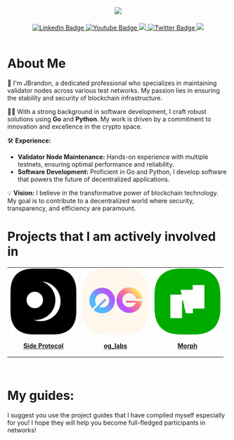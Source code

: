 <div id="header" align="center">
  <img src="https://avatars.githubusercontent.com/u/109657439?v=4" width="150"/>
</div>
<br>
<div id="badges" align="center">
  <a href="https://discord.com/users/961408999411048461">
    <img src="https://img.shields.io/badge/Discord-blue?style=for-the-badge&logo=https%3A%2F%2Fimg.icons8.com%2Fios%2F50%2Fmedium-logo.png&logoColor=white" alt="LinkedIn Badge"/>
  </a>
  <a href="https://medium.com/@James_Brandon">
    <img src="https://img.shields.io/badge/Medium-black?style=for-the-badge&logo=https%3A%2F%2Fimg.icons8.com%2Fios%2F50%2Fmedium-logo.png&logoColor=white" alt="Youtube Badge"/>
  </a>
  <a href="https://keybase.io/jamesbrandon">
    <img src="https://img.shields.io/badge/Keybase-orange?style=for-the-badge&logo=https%3A%2F%2Fimg.icons8.com%2Fios%2F50%2Fmedium-logo.png&logoColor=white">
  </a>
  <a href="https://x.com/JBTGrox">
    <img src="https://img.shields.io/badge/Twitter-blue?style=for-the-badge&logo=twitter&logoColor=white" alt="Twitter Badge"/>
  </a>
  <a href="https://linktr.ee/JBrandon_?utm_source=linktree_admin_share">
    <img src="https://img.shields.io/badge/Linktree-green?style=for-the-badge&logo=https%3A%2F%2Fimg.icons8.com%2Fios%2F50%2Fmedium-logo.png&logoColor=white">
  </a>
</div>
<br>

<h1>About Me</h1>

🔧 I'm JBrandon, a dedicated professional who specializes in maintaining validator nodes across various test networks. My passion lies in ensuring the stability and security of blockchain infrastructure.

👨‍💻 With a strong background in software development, I craft robust solutions using **Go** and **Python**. My work is driven by a commitment to innovation and excellence in the crypto space.

🛠️ **Experience:**
- **Validator Node Maintenance:** Hands-on experience with multiple testnets, ensuring optimal performance and reliability.
- **Software Development:** Proficient in Go and Python, I develop software that powers the future of decentralized applications.

💡 **Vision:**
I believe in the transformative power of blockchain technology. My goal is to contribute to a decentralized world where security, transparency, and efficiency are paramount.

<h1>Projects that I am actively involved in</h1>
<table align="center">
  <tr align="center">
    <td align="center" hspace="30">
      <a href="https://side.one/">
        <img src="https://github.com/TempGROX/TempGROX/blob/main/src/photos/rounded-in-photoretrica%20(1).png" width="150">
        <p><strong>Side Protocol</strong></p>
      </a>
    </td>
    <td align="center">
      <a href="https://0g.ai/">
        <img src="https://github.com/TempGROX/TempGROX/blob/main/src/photos/rounded-in-photoretrica.png" width="150">
        <p><strong>og_labs</strong></p>
      </a>
    </td>
    <td align="center">
      <a href="https://www.morphl2.io/">
        <img src="https://github.com/TempGROX/TempGROX/blob/main/src/photos/rounded-in-photoretrica%20(2).png" width="150">
        <p><strong>Morph</strong></p>
      </a>
    </td>
  </tr>
</table>
<br>

<h1>My guides:</h1>
I suggest you use the project guides that I have compiled myself especially for you! I hope they will help you become full-fledged participants in networks!

